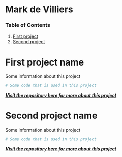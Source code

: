 # Mark de Villiers
### Table of Contents

1. [First project](https://github.com/TrublMan/Mark-de-Villiers#first-project-name)
2. [Second project](https://github.com/TrublMan/Mark-de-Villiers#second-project-name)

# First project name
Some information about this project
```python
# Some code that is used in this project
```

[***Visit the repository here for more about this project***](https://github.com/TrublMan/GitGitHubMasterlcass)

# Second project name
Some information about this project
```python
# Some code that is used in this project
```

[***Visit the repository here for more about this project***](https://github.com/TrublMan/GitGitHubMasterlcass)

